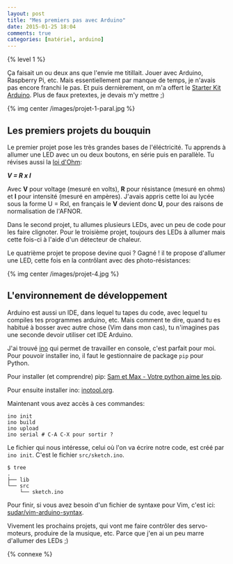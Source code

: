 ```yaml
---
layout: post
title: "Mes premiers pas avec Arduino"
date: 2015-01-25 18:04
comments: true
categories: [matériel, arduino]
---
```


{% level 1 %}

Ça faisait un ou deux ans que l'envie me titillait. Jouer avec Arduino,
Raspberry Pi, etc. Mais essentiellement par manque de temps, je n'avais pas
encore franchi le pas. Et puis dernièrement, on m'a offert le
[Starter Kit Arduino](http://arduino.cc/en/Main/ArduinoStarterKit). Plus de faux pretextes, je devais m'y mettre ;)

{% img center /images/projet-1-paral.jpg %}

<!-- more -->

## Les premiers projets du bouquin

Le premier projet pose les très grandes bases de l'éléctricité. Tu apprends
à allumer une LED avec un ou deux boutons, en série puis en parallèle.
Tu révises aussi la [loi d'Ohm](http://fr.wikipedia.org/wiki/Loi_d%27Ohm):

**_V = R x I_**

Avec **V** pour voltage (mesuré en volts), **R** pour résistance (mesuré en ohms)
et **I** pour intensité (mesuré en ampères). J'avais appris cette loi au lycée
sous la forme U = RxI,
en français le **V** devient donc **U**, pour des raisons de normalisation de
l'AFNOR.

Dans le second projet, tu allumes plusieurs LEDs, avec un peu de code pour les
faire clignoter. Pour le troisième projet, toujours des LEDs à allumer mais
cette fois-ci à l'aide d'un détecteur de chaleur.

Le quatrième projet te propose devine quoi ? Gagné ! il te propose d'allumer
une LED, cette fois en la contrôlant avec des photo-résistances:

{% img center /images/projet-4.jpg %}

## L'environnement de développement

Arduino est aussi un IDE, dans lequel tu tapes du code, avec lequel tu compiles
tes programmes arduino, etc. Mais comment te dire, quand tu es habitué à bosser
avec autre chose (Vim dans mon cas), tu n'imagines pas une seconde devoir
utiliser cet IDE Arduino.

J'ai trouvé [ino](http://inotool.org) qui permet de travailler en console, c'est parfait pour moi.
Pour pouvoir installer ino, il faut le gestionnaire de package `pip` pour
Python.

Pour installer (et comprendre) pip:
[Sam et Max - Votre python aime les pip](http://sametmax.com/votre-python-aime-les-pip/).

Pour ensuite installer ino: [inotool.org](http://inotool.org/).

Maintenant vous avez accès à ces commandes:

    ino init
    ino build
    ino upload
    ino serial # C-A C-X pour sortir ?

Le fichier qui nous intéresse, celui où l'on va écrire notre code, est créé
par `ino init`. C'est le fichier `src/sketch.ino`.

    $ tree
    .
    ├── lib
    └── src
        └── sketch.ino

Pour finir, si vous avez besoin d'un fichier de syntaxe pour Vim, c'est ici:
[sudar/vim-arduino-syntax](https://github.com/sudar/vim-arduino-syntax).

Vivement les prochains projets, qui vont me faire contrôler des servo-moteurs,
produire de la musique, etc. Parce que j'en ai un peu marre d'allumer des
LEDs ;)

{% connexe %}
